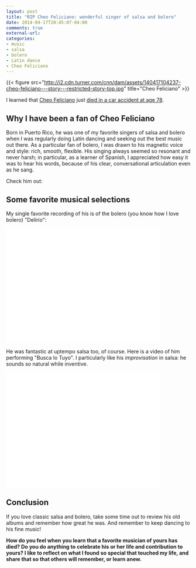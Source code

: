 ```yaml
---
layout: post
title: "RIP Cheo Feliciano: wonderful singer of salsa and bolero"
date: 2014-04-17T20:45:07-04:00
comments: true
external-url: 
categories: 
- music
- salsa
- bolero
- Latin dance
- Cheo Feliciano
---
```

{{< figure src="http://i2.cdn.turner.com/cnn/dam/assets/140417104237-cheo-feliciano---story---restricted-story-top.jpg" title="Cheo Feliciano" >}}

I learned that [Cheo Feliciano](http://en.wikipedia.org/wiki/Cheo_Feliciano) just [died in a car accident at age 78](http://www.cnn.com/2014/04/17/showbiz/cheo-feliciano-obit/).

## Why I have been a fan of Cheo Feliciano

Born in Puerto Rico, he was one of my favorite singers of salsa and bolero when I was regularly doing Latin dancing and seeking out the best music out there. As a particular fan of bolero, I was drawn to his magnetic voice and style: rich, smooth, flexible. His singing always seemed so resonant and never harsh; in particular, as a learner of Spanish, I appreciated how easy it was to hear his words, because of his clear, conversational articulation even as he sang.

Check him out:

<!--more-->

## Some favorite musical selections

My single favorite recording of his is of the bolero (you know how I love bolero) "Delirio":

<iframe width="420" height="315" src="//www.youtube.com/embed/M4Unt7OwkJc" frameborder="0" allowfullscreen></iframe>

He was fantastic at uptempo salsa too, of course. Here is a video of him performing "Busca lo Tuyo". I particularly like his *improvisation* in salsa: he sounds so natural while inventive.

<iframe width="420" height="315" src="//www.youtube.com/embed/erddzOK3Eys" frameborder="0" allowfullscreen></iframe>

## Conclusion

If you love classic salsa and bolero, take some time out to review his old albums and remember how great he was. And remember to keep dancing to his fine music!

**How do you feel when you learn that a favorite musician of yours has died? Do you do anything to celebrate his or her life and contribution to yours? I like to reflect on what I found so special that touched my life, and share that so that others will remember, or learn anew.**
